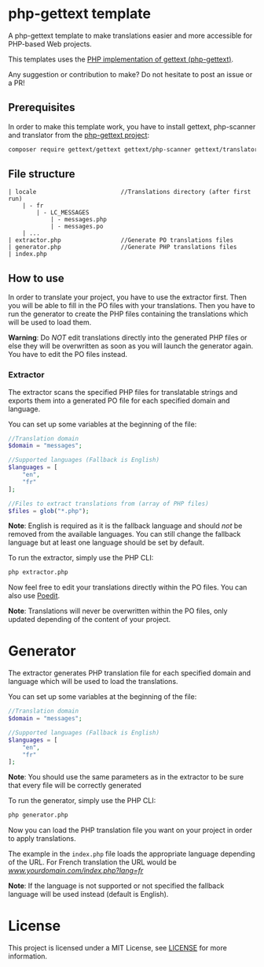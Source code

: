 # php-gettext template

A php-gettext template to make translations easier and more accessible for PHP-based Web projects.

This templates uses the [PHP implementation of gettext (php-gettext)](https://github.com/php-gettext/Gettext).

Any suggestion or contribution to make? Do not hesitate to post an issue or a PR!

## Prerequisites

In order to make this template work, you have to install gettext, php-scanner and translator from the [php-gettext project](https://github.com/php-gettext/Gettext):

```bash
composer require gettext/gettext gettext/php-scanner gettext/translator
```

## File structure

```
| locale                        //Translations directory (after first run)
    | - fr
        | - LC_MESSAGES
            | - messages.php
            | - messages.po
    | ...
| extractor.php                 //Generate PO translations files
| generator.php                 //Generate PHP translations files
| index.php
```

## How to use

In order to translate your project, you have to use the extractor first. Then you will be able to fill in the PO files with your translations. Then you have to run the generator to create the PHP files containing the translations which will be used to load them.

**Warning**: Do *NOT* edit translations directly into the generated PHP files or else they will be overwritten as soon as you will launch the generator again. You have to edit the PO files instead.

### Extractor

The extractor scans the specified PHP files for translatable strings and exports them into a generated PO file for each specified domain and language.

You can set up some variables at the beginning of the file:

```php
//Translation domain
$domain = "messages";

//Supported languages (Fallback is English)
$languages = [
    "en",
    "fr"
];

//Files to extract translations from (array of PHP files)
$files = glob("*.php");
```

**Note**: English is required as it is the fallback language and should *not* be removed from the available languages. You can still change the fallback language but at least one language should be set by default.

To run the extractor, simply use the PHP CLI:

```bash
php extractor.php
```

Now feel free to edit your translations directly within the PO files. You can also use [Poedit](https://poedit.net/).

**Note**: Translations will never be overwritten within the PO files, only updated depending of the content of your project.

# Generator

The extractor generates PHP translation file for each specified domain and language which will be used to load the translations.

You can set up some variables at the beginning of the file:

```php
//Translation domain
$domain = "messages";

//Supported languages (Fallback is English)
$languages = [
    "en",
    "fr"
];
```

**Note**: You should use the same parameters as in the extractor to be sure that every file will be correctly generated

To run the generator, simply use the PHP CLI:

```bash
php generator.php
```

Now you can load the PHP translation file you want on your project in order to apply translations.

The example in the `index.php` file loads the appropriate language depending of the URL.
For French translation the URL would be *www.yourdomain.com/index.php?lang=fr*

**Note**: If the language is not supported or not specified the fallback language will be used instead (default is English).

# License

This project is licensed under a MIT License, see [LICENSE](LICENSE) for more information.
